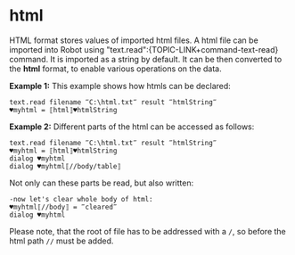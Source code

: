# html


HTML format stores values of imported html files.
A html file can be imported into Robot using "text.read":{TOPIC-LINK+command-text-read} command. It is imported as a string by default. It can be then converted to the **html** format, to enable various operations on the data.

**Example 1:**
This example shows how htmls can be declared:

```G1ANT
text.read filename ‴C:\html.txt‴ result ‴htmlString‴
♥myhtml = ⟦html⟧♥htmlString
```

**Example 2:**
Different parts of the html can be accessed as follows:

```G1ANT
text.read filename ‴C:\html.txt‴ result ‴htmlString‴
♥myhtml = ⟦html⟧♥htmlString
dialog ♥myhtml
dialog ♥myhtml⟦//body/table⟧
```
   

Not only can these parts be read, but also written:

```G1ANT
-now let's clear whole body of html:
♥myhtml⟦//body⟧ = ‴cleared‴
dialog ♥myhtml
```

Please note, that the root of file has to be addressed with a `/`, so before the html path `//` must be added.

